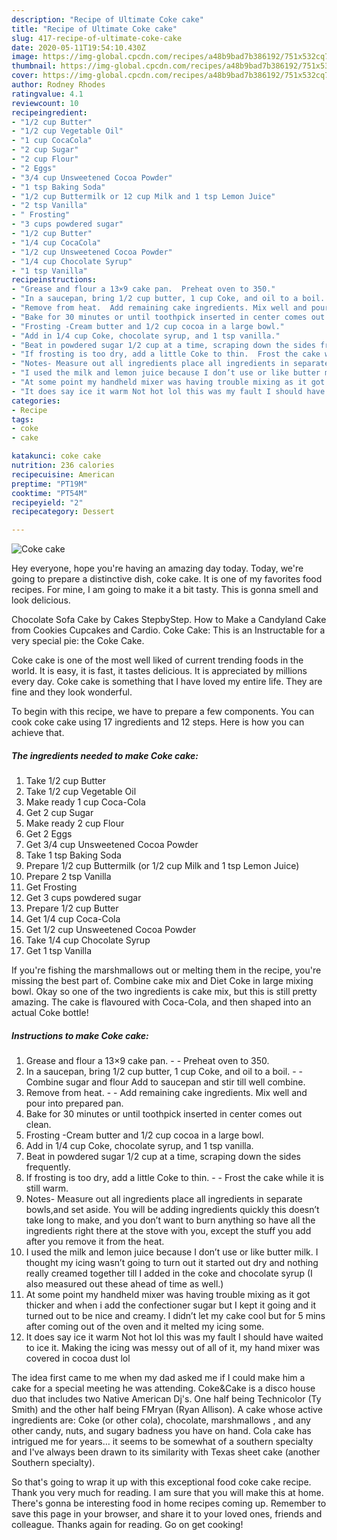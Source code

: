 ```yaml
---
description: "Recipe of Ultimate Coke cake"
title: "Recipe of Ultimate Coke cake"
slug: 417-recipe-of-ultimate-coke-cake
date: 2020-05-11T19:54:10.430Z
image: https://img-global.cpcdn.com/recipes/a48b9bad7b386192/751x532cq70/coke-cake-recipe-main-photo.jpg
thumbnail: https://img-global.cpcdn.com/recipes/a48b9bad7b386192/751x532cq70/coke-cake-recipe-main-photo.jpg
cover: https://img-global.cpcdn.com/recipes/a48b9bad7b386192/751x532cq70/coke-cake-recipe-main-photo.jpg
author: Rodney Rhodes
ratingvalue: 4.1
reviewcount: 10
recipeingredient:
- "1/2 cup Butter"
- "1/2 cup Vegetable Oil"
- "1 cup CocaCola"
- "2 cup Sugar"
- "2 cup Flour"
- "2 Eggs"
- "3/4 cup Unsweetened Cocoa Powder"
- "1 tsp Baking Soda"
- "1/2 cup Buttermilk or 12 cup Milk and 1 tsp Lemon Juice"
- "2 tsp Vanilla"
- " Frosting"
- "3 cups powdered sugar"
- "1/2 cup Butter"
- "1/4 cup CocaCola"
- "1/2 cup Unsweetened Cocoa Powder"
- "1/4 cup Chocolate Syrup"
- "1 tsp Vanilla"
recipeinstructions:
- "Grease and flour a 13×9 cake pan.  Preheat oven to 350."
- "In a saucepan, bring 1/2 cup butter, 1 cup Coke, and oil to a boil.  Combine sugar and flour Add to saucepan and stir till well combine."
- "Remove from heat.  Add remaining cake ingredients. Mix well and pour into prepared pan."
- "Bake for 30 minutes or until toothpick inserted in center comes out clean."
- "Frosting -Cream butter and 1/2 cup cocoa in a large bowl."
- "Add in 1/4 cup Coke, chocolate syrup, and 1 tsp vanilla."
- "Beat in powdered sugar 1/2 cup at a time, scraping down the sides frequently."
- "If frosting is too dry, add a little Coke to thin.  Frost the cake while it is still warm."
- "Notes- Measure out all ingredients place all ingredients in separate bowls,and set aside. You will be adding ingredients quickly this doesn’t take long to make, and you don’t want to burn anything so have all the ingredients right there at the stove with you, except the stuff you add after you remove it from the heat."
- "I used the milk and lemon juice because I don’t use or like butter milk. I thought my icing wasn’t going to turn out it started out dry and nothing really creamed together till I added in the coke and chocolate syrup (I also measured out these ahead of time as well.)"
- "At some point my handheld mixer was having trouble mixing as it got thicker and when i add the confectioner sugar but I kept it going and it turned out to be nice and creamy. I didn’t let my cake cool but for 5 mins after coming out of the oven and it melted my icing some."
- "It does say ice it warm Not hot lol this was my fault I should have waited to ice it. Making the icing was messy out of all of it, my hand mixer was covered in cocoa dust lol"
categories:
- Recipe
tags:
- coke
- cake

katakunci: coke cake 
nutrition: 236 calories
recipecuisine: American
preptime: "PT19M"
cooktime: "PT54M"
recipeyield: "2"
recipecategory: Dessert

---
```



![Coke cake](https://img-global.cpcdn.com/recipes/a48b9bad7b386192/751x532cq70/coke-cake-recipe-main-photo.jpg)

Hey everyone, hope you're having an amazing day today. Today, we're going to prepare a distinctive dish, coke cake. It is one of my favorites food recipes. For mine, I am going to make it a bit tasty. This is gonna smell and look delicious.

Chocolate Sofa Cake by Cakes StepbyStep. How to Make a Candyland Cake from Cookies Cupcakes and Cardio. Coke Cake: This is an Instructable for a very special pie: the Coke Cake.

Coke cake is one of the most well liked of current trending foods in the world. It is easy, it is fast, it tastes delicious. It is appreciated by millions every day. Coke cake is something that I have loved my entire life. They are fine and they look wonderful.


To begin with this recipe, we have to prepare a few components. You can cook coke cake using 17 ingredients and 12 steps. Here is how you can achieve that.

<!--inarticleads1-->

##### The ingredients needed to make Coke cake:

1. Take 1/2 cup Butter
1. Take 1/2 cup Vegetable Oil
1. Make ready 1 cup Coca-Cola
1. Get 2 cup Sugar
1. Make ready 2 cup Flour
1. Get 2 Eggs
1. Get 3/4 cup Unsweetened Cocoa Powder
1. Take 1 tsp Baking Soda
1. Prepare 1/2 cup Buttermilk (or 1/2 cup Milk and 1 tsp Lemon Juice)
1. Prepare 2 tsp Vanilla
1. Get  Frosting
1. Get 3 cups powdered sugar
1. Prepare 1/2 cup Butter
1. Get 1/4 cup Coca-Cola
1. Get 1/2 cup Unsweetened Cocoa Powder
1. Take 1/4 cup Chocolate Syrup
1. Get 1 tsp Vanilla


If you&#39;re fishing the marshmallows out or melting them in the recipe, you&#39;re missing the best part of. Combine cake mix and Diet Coke in large mixing bowl. Okay so one of the two ingredients is cake mix, but this is still pretty amazing. The cake is flavoured with Coca-Cola, and then shaped into an actual Coke bottle! 

<!--inarticleads2-->

##### Instructions to make Coke cake:

1. Grease and flour a 13×9 cake pan. -  - Preheat oven to 350.
1. In a saucepan, bring 1/2 cup butter, 1 cup Coke, and oil to a boil. -  - Combine sugar and flour Add to saucepan and stir till well combine.
1. Remove from heat. -  - Add remaining cake ingredients. Mix well and pour into prepared pan.
1. Bake for 30 minutes or until toothpick inserted in center comes out clean.
1. Frosting -Cream butter and 1/2 cup cocoa in a large bowl.
1. Add in 1/4 cup Coke, chocolate syrup, and 1 tsp vanilla.
1. Beat in powdered sugar 1/2 cup at a time, scraping down the sides frequently.
1. If frosting is too dry, add a little Coke to thin. -  - Frost the cake while it is still warm.
1. Notes- Measure out all ingredients place all ingredients in separate bowls,and set aside. You will be adding ingredients quickly this doesn’t take long to make, and you don’t want to burn anything so have all the ingredients right there at the stove with you, except the stuff you add after you remove it from the heat.
1. I used the milk and lemon juice because I don’t use or like butter milk. I thought my icing wasn’t going to turn out it started out dry and nothing really creamed together till I added in the coke and chocolate syrup (I also measured out these ahead of time as well.)
1. At some point my handheld mixer was having trouble mixing as it got thicker and when i add the confectioner sugar but I kept it going and it turned out to be nice and creamy. I didn’t let my cake cool but for 5 mins after coming out of the oven and it melted my icing some.
1. It does say ice it warm Not hot lol this was my fault I should have waited to ice it. Making the icing was messy out of all of it, my hand mixer was covered in cocoa dust lol


The idea first came to me when my dad asked me if I could make him a cake for a special meeting he was attending. Coke&amp;Cake is a disco house duo that includes two Native American Dj&#39;s. One half being Technicolor (Ty Smith) and the other half being FMryan (Ryan Allison). A cake whose active ingredients are: Coke (or other cola), chocolate, marshmallows , and any other candy, nuts, and sugary badness you have on hand. Cola cake has intrigued me for years… it seems to be somewhat of a southern specialty and I&#39;ve always been drawn to its similarity with Texas sheet cake (another Southern specialty). 

So that's going to wrap it up with this exceptional food coke cake recipe. Thank you very much for reading. I am sure that you will make this at home. There's gonna be interesting food in home recipes coming up. Remember to save this page in your browser, and share it to your loved ones, friends and colleague. Thanks again for reading. Go on get cooking!
